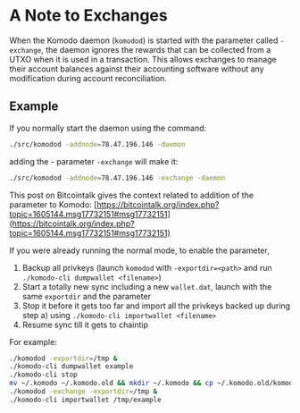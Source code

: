 # A Note to Exchanges

When the Komodo daemon (`komodod`) is started with the parameter called `-exchange`, the daemon ignores the rewards that can be collected from a UTXO when it is used in a transaction. This allows exchanges to manage their account balances against their accounting software without any modification during account reconciliation.

## Example

If you normally start the daemon using the command:

```bash
./src/komodod -addnode=78.47.196.146 -daemon
```

adding the - parameter `-exchange` will make it:

```bash
./src/komodod -addnode=78.47.196.146 -exchange -daemon
```

This post on Bitcointalk gives the context related to addition of the parameter to Komodo: [https://bitcointalk.org/index.php?topic=1605144.msg17732151#msg17732151](https://bitcointalk.org/index.php?topic=1605144.msg17732151#msg17732151)

If you were already running the normal mode, to enable the parameter,

1. Backup all privkeys (launch `komodod` with `-exportdir=<path>` and run `./komodo-cli dumpwallet <filename>`)
1. Start a totally new sync including a new `wallet.dat`, launch with the same `exportdir` and the parameter
1. Stop it before it gets too far and import all the privkeys backed up during step a) using `./komodo-cli importwallet <filename>`
1. Resume sync till it gets to chaintip

For example:

```bash
./komodod -exportdir=/tmp &
./komodo-cli dumpwallet example
./komodo-cli stop
mv ~/.komodo ~/.komodo.old && mkdir ~/.komodo && cp ~/.komodo.old/komodo.conf ~/.komodo.old/peers.dat ~/.komodo
./komodod -exchange -exportdir=/tmp &
./komodo-cli importwallet /tmp/example
```
